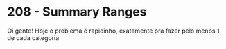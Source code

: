 # 208 - Summary Ranges

Oi gente! Hoje o problema é rapidinho, exatamente pra fazer pelo menos 1 de cada categoria

